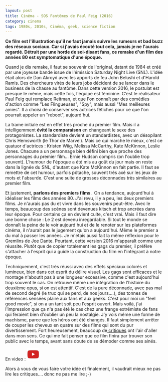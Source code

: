 ```yaml
---
layout: post
title: Cinéma - SOS Fantômes de Paul Feig (2016)
category: cinema
tags: 1980s, 2010s, Cinéma, geek, science fiction
---
```

**Ce film est l'illustration qu'il ne faut jamais suivre les rumeurs et bad buzz des réseaux sociaux. Car si j'avais écouté tout cela, jamais je ne l'aurais regardé. Détruit par une horde de soi-disant fans, ce remake d'un film des années 80 est symptomatique d'une époque.**

Quand je dis remake, il faut se souvenir de l'original, datant de 1984 et créé par une joyeuse bande issue de l'émission Saturday Night Live (SNL). L'idée était alors de Dan Akroyd avec les apports de feu John Belushi et d'Harold Ramis. Des chercheurs virés de leurs jobs décident de se lancer dans le business de la chasse au fantôme. Dans cette version 2016, le postulat est presque le même, mais cette fois, l'équipe est féminine. C'est le réalisateur Paul Feig qui remplace Reitman, et que l'on connaît par des comédies d'action comme "Les Flingueuses", "Spy", mais aussi "Mes meilleures amies". Il a choisi de conserver ses actrices fêtiches pour ce que l'on pourrait appeler un "reboot", aujourd'hui.

La trame initiale est en effet très proche du premier film. Mais il a intelligemment **évité la comparaison** en changeant le sexe des protagonistes. La standardiste devient un standardistes, avec un désopilant Chris Hemsworth (le Thor de Marvel). Mais ce qui marche le mieux, c'est ce quatuor d'actrices : Kristen Wiig, Melissa McCarthy, Kate McKinnon, Leslie Jones. Chacune a un personnage bien défini bien que proche des personnages du premier film... Ernie Hudson compris (on l'oublie trop souvent). L'humour de l'époque a été mis au goût du jour mais on reste dans la lignée du SNL, d'autant que Kate McKinnon en fait partie. Il faut se remettre de cet humour, parfois pôtache, souvent très axé sur les jeux de mots et l'absurde. C'est une suite de grosses déconnades très similaires au premier film.

Et justement, **parlons des premiers films**.  On a tendance, aujourd'hui à idéaliser les films des années 80. J'ai revu, il y a peu, les deux premiers films. Je n'aurais pas du et vivre dans les souvenirs peut-être. Avec le temps, beaucoup des scènes sont devenues kitsch et trop ancrées dans leur époque. Pour certains ça en devient culte, c'est vrai. Mais il faut dire une bonne chose : Le 2 est devenu inregardable. Si tout le monde se donnaît la peine de le voir aujourd'hui et de le renoter sur les plateformes cinéma, il n'aurait pas le jugement qu'on a aujourd'hui. Même le premier a du mal à passer les années. Je m'étais aussi fait la même réflexion pour le Gremlins de Joe Dante. Pourtant, cette version 2016 m'apparaît comme une réussite. Plutôt que de copier totalement les gags du premier, il préfère s'attacher à l'esprit qui a guidé la construction du film en l'intégrant à notre époque.

Techniquement, c'est très réussi avec des effets spéciaux colorés et lumineux, bien dans cet esprit du délire visuel. Les gags sont efficaces et le montage n'aboutit pas à une longueur excessive, comme c'est aujourd'hui trop souvent le cas. On retrouve même une intégration de l'histoire du deuxième opus, si on est attentif. C'est de la pure déconnade, avec pas mal de second degré (le truc qui se perd, de nos jours....), des tonnes de références sensées plaire aux fans et aux geeks. C'est pour moi un "feel good movie", si on a un tant soit peu l'esprit ouvert. Mais voilà, j'ai l'impression que ça n'a pas été le cas chez une frange extrémiste de fans qui feraient bien d'oublier un peu la nostalgie. J'y vois même une forme de machisme, parce que les héros ont été changés. Il faut simplement arrêter de couper les cheveux en quatre sur des films qui sont du pur divertissement. Fort heureusement, beaucoup de<a href="http://www.paperblog.fr/8144262/critique-sos-fantomes-2016/"> critiques</a> ont l'air d'aller dans mon sens. Ce qui me fait penser que ce film finira par trouver son public avec le temps, avant sans doute de se démoder comme ses ainés.

En video : [![video](/images/youtube.png)](https://www.youtube.com/watch?v=lmIhG_95Yo8)

Alors à vous de vous faire votre idée et finalement, il vaudrait mieux ne pas lire les critiques.... donc ne pas me lire ;-)

